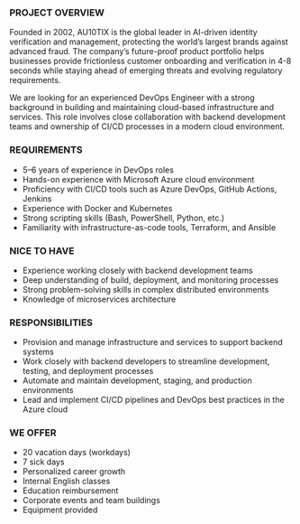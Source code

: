 ### PROJECT OVERVIEW

Founded in 2002, AU10TIX is the global leader in AI-driven identity
verification and management, protecting the world’s largest brands against
advanced fraud. The company’s future-proof product portfolio helps businesses
provide frictionless customer onboarding and verification in 4-8 seconds while
staying ahead of emerging threats and evolving regulatory requirements.

We are looking for an experienced DevOps Engineer with a strong background in
building and maintaining cloud-based infrastructure and services. This role
involves close collaboration with backend development teams and ownership of
CI/CD processes in a modern cloud environment.

### REQUIREMENTS

  * 5–6 years of experience in DevOps roles
  * Hands-on experience with Microsoft Azure cloud environment
  * Proficiency with CI/CD tools such as Azure DevOps, GitHub Actions, Jenkins
  * Experience with Docker and Kubernetes
  * Strong scripting skills (Bash, PowerShell, Python, etc.)
  * Familiarity with infrastructure-as-code tools, Terraform, and Ansible

### NICE TO HAVE

  * Experience working closely with backend development teams
  * Deep understanding of build, deployment, and monitoring processes
  * Strong problem-solving skills in complex distributed environments
  * Knowledge of microservices architecture

### RESPONSIBILITIES

  * Provision and manage infrastructure and services to support backend systems
  * Work closely with backend developers to streamline development, testing, and deployment processes
  * Automate and maintain development, staging, and production environments
  * Lead and implement CI/CD pipelines and DevOps best practices in the Azure cloud

### WE OFFER

  * 20 vacation days (workdays)
  * 7 sick days
  * Personalized career growth
  * Internal English classes
  * Education reimbursement
  * Corporate events and team buildings
  * Equipment provided